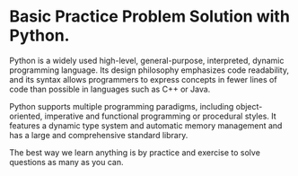 # Basic Practice Problem Solution with Python.

Python is a widely used high-level, general-purpose, interpreted, dynamic programming language. Its design philosophy emphasizes code readability, and its syntax allows programmers to express concepts in fewer lines of code than possible in languages such as C++ or Java.

Python supports multiple programming paradigms, including object-oriented, imperative and functional programming or procedural styles. It features a dynamic type system and automatic memory management and has a large and comprehensive standard library.

The best way we learn anything is by practice and exercise to solve questions as many as you can.
